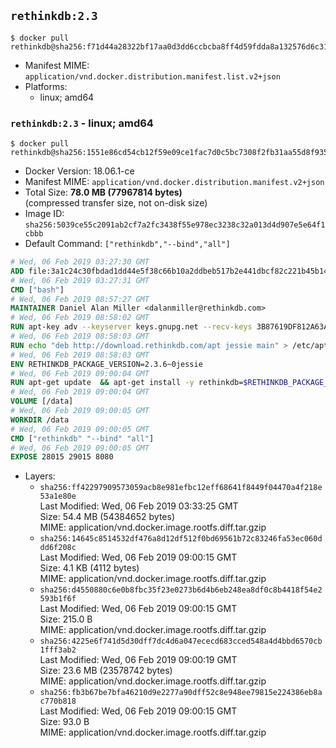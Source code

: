 ## `rethinkdb:2.3`

```console
$ docker pull rethinkdb@sha256:f71d44a28322bf17aa0d3dd6ccbcba8ff4d59fdda8a132576d6c3132b6ed0e0c
```

-	Manifest MIME: `application/vnd.docker.distribution.manifest.list.v2+json`
-	Platforms:
	-	linux; amd64

### `rethinkdb:2.3` - linux; amd64

```console
$ docker pull rethinkdb@sha256:1551e86cd54cb12f59e09ce1fac7d0c5bc7308f2fb31aa55d8f93550582aa866
```

-	Docker Version: 18.06.1-ce
-	Manifest MIME: `application/vnd.docker.distribution.manifest.v2+json`
-	Total Size: **78.0 MB (77967814 bytes)**  
	(compressed transfer size, not on-disk size)
-	Image ID: `sha256:5039ce55c2091ab2cf7a2fc3438f55e978ec3238c32a013d4d907e5e64f1cbbb`
-	Default Command: `["rethinkdb","--bind","all"]`

```dockerfile
# Wed, 06 Feb 2019 03:27:30 GMT
ADD file:3a1c24c30fbdad1dd44e5f38c66b10a2ddbeb517b2e441dbcf82c221b45b143b in / 
# Wed, 06 Feb 2019 03:27:31 GMT
CMD ["bash"]
# Wed, 06 Feb 2019 08:57:27 GMT
MAINTAINER Daniel Alan Miller <dalanmiller@rethinkdb.com>
# Wed, 06 Feb 2019 08:58:02 GMT
RUN apt-key adv --keyserver keys.gnupg.net --recv-keys 3B87619DF812A63A8C1005C30742918E5C8DA04A
# Wed, 06 Feb 2019 08:58:03 GMT
RUN echo "deb http://download.rethinkdb.com/apt jessie main" > /etc/apt/sources.list.d/rethinkdb.list
# Wed, 06 Feb 2019 08:58:03 GMT
ENV RETHINKDB_PACKAGE_VERSION=2.3.6~0jessie
# Wed, 06 Feb 2019 09:00:04 GMT
RUN apt-get update 	&& apt-get install -y rethinkdb=$RETHINKDB_PACKAGE_VERSION 	&& rm -rf /var/lib/apt/lists/*
# Wed, 06 Feb 2019 09:00:04 GMT
VOLUME [/data]
# Wed, 06 Feb 2019 09:00:05 GMT
WORKDIR /data
# Wed, 06 Feb 2019 09:00:05 GMT
CMD ["rethinkdb" "--bind" "all"]
# Wed, 06 Feb 2019 09:00:05 GMT
EXPOSE 28015 29015 8080
```

-	Layers:
	-	`sha256:ff42297909573059acb8e981efbc12eff68641f8449f04470a4f218e53a1e80e`  
		Last Modified: Wed, 06 Feb 2019 03:33:25 GMT  
		Size: 54.4 MB (54384652 bytes)  
		MIME: application/vnd.docker.image.rootfs.diff.tar.gzip
	-	`sha256:14645c8514532df476a8d12df512f0bd69561b72c83246fa53ec060ddd6f208c`  
		Last Modified: Wed, 06 Feb 2019 09:00:15 GMT  
		Size: 4.1 KB (4112 bytes)  
		MIME: application/vnd.docker.image.rootfs.diff.tar.gzip
	-	`sha256:d4550880c6e0b8fbc35f23e0273b6d4b6eb248ea8df0c8b4418f54e2593b1f6f`  
		Last Modified: Wed, 06 Feb 2019 09:00:15 GMT  
		Size: 215.0 B  
		MIME: application/vnd.docker.image.rootfs.diff.tar.gzip
	-	`sha256:4225e6f741d5d30dff7dc4d6a047ececd683cced548a4d4bbd6570cb1fff3ab2`  
		Last Modified: Wed, 06 Feb 2019 09:00:19 GMT  
		Size: 23.6 MB (23578742 bytes)  
		MIME: application/vnd.docker.image.rootfs.diff.tar.gzip
	-	`sha256:fb3b67be7bfa46210d9e2277a90dff52c8e948ee79815e224386eb8ac770b818`  
		Last Modified: Wed, 06 Feb 2019 09:00:15 GMT  
		Size: 93.0 B  
		MIME: application/vnd.docker.image.rootfs.diff.tar.gzip
